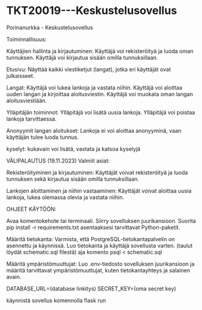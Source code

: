 # TKT20019---Keskustelusovellus

Porinanurkka - Keskustelusovellus

Toiminnallisuus:

Käyttäjien hallinta ja kirjautuminen:
Käyttäjä voi rekisteröityä ja luoda oman tunnuksen.
Käyttäjä voi kirjautua sisään omilla tunnuksillaan.

Etusivu:
Näyttää kaikki viestiketjut (langat), jotka eri käyttäjät ovat julkaisseet.

Langat:
Käyttäjä voi lukea lankoja ja vastata niihin.
Käyttäjä voi aloittaa uuden langan ja kirjoittaa aloitusviestin.
Käyttäjä voi muokata oman langan aloitusviestiään.

Ylläpitäjän toiminnot:
Ylläpitäjä voi lisätä uusia lankoja.
Ylläpitäjä voi poistaa lankoja tarvittaessa.

Anonyymit langan aloitukset:
Lankoja ei voi aloittaa anonyyminä, vaan käyttäjän tulee luoda tunnus.

kyselyt: 
kukavain voi lisätä, vastata ja katsoa kyselyjä

VÄLIPALAUTUS (19.11.2023) 
Valmiit asiat:

Rekisteröityminen ja kirjautuminen: 
Käyttäjät voivat rekisteröityä ja luoda tunnuksen sekä kirjautua sisään omilla tunnuksillaan.

Lankojen aloittaminen ja niihin vastaaminen:
Käyttäjät voivat aloittaa uusia lankoja, lukea olemassa olevia ja vastata niihin.

OHJEET KÄYTÖÖN:

Avaa komentokehote tai terminaali.
Siirry sovelluksen juurikansioon.
Suorita pip install -r requirements.txt asentaaksesi tarvittavat Python-paketit.

Määritä tietokanta:
Varmista, että PostgreSQL-tietokantapalvelin on asennettu ja käynnissä.
Luo tietokanta ja käyttäjä sovellusta varten. (taulut löydät schematic.sql filestä)
aja komento psql < schematic.sql

Määritä ympäristömuuttujat:
Luo .env-tiedosto sovelluksen juurikansioon ja määritä tarvittavat ympäristömuuttujat, kuten tietokantayhteys ja salainen avain.

DATABASE_URL=(database linkitys)
SECRET_KEY=(oma secret key)

käynnistä sovellus komennolla flask run







 

